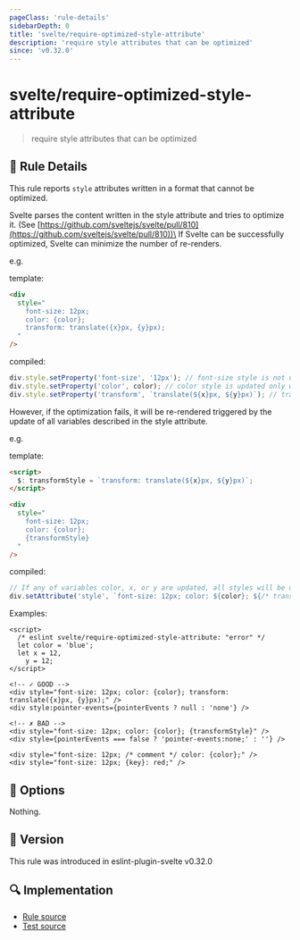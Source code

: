 ```yaml
---
pageClass: 'rule-details'
sidebarDepth: 0
title: 'svelte/require-optimized-style-attribute'
description: 'require style attributes that can be optimized'
since: 'v0.32.0'
---
```


# svelte/require-optimized-style-attribute

> require style attributes that can be optimized

## :book: Rule Details

This rule reports `style` attributes written in a format that cannot be optimized.

Svelte parses the content written in the style attribute and tries to optimize it. (See [https://github.com/sveltejs/svelte/pull/810](https://github.com/sveltejs/svelte/pull/810))\
If Svelte can be successfully optimized, Svelte can minimize the number of re-renders.

e.g.

template:

```html
<div
  style="
    font-size: 12px;
    color: {color};
    transform: translate({x}px, {y}px);
  "
/>
```

compiled:

```js
div.style.setProperty('font-size', '12px'); // font-size style is not updated once it is initially set.
div.style.setProperty('color', color); // color style is updated only when color variable is updated.
div.style.setProperty('transform', `translate(${x}px, ${y}px)`); // transform style is updated only when x, or y variables are updated.
```

However, if the optimization fails, it will be re-rendered triggered by the update of all variables described in the style attribute.

e.g.

template:

```html
<script>
  $: transformStyle = `transform: translate(${x}px, ${y}px)`;
</script>

<div
  style="
    font-size: 12px;
    color: {color};
    {transformStyle}
  "
/>
```

compiled:

```js
// If any of variables color, x, or y are updated, all styles will be updated.
div.setAttribute('style', `font-size: 12px; color: ${color}; ${/* transformStyle */ ctx[0]}`);
```

Examples:

<!--eslint-skip-->

```svelte
<script>
  /* eslint svelte/require-optimized-style-attribute: "error" */
  let color = 'blue';
  let x = 12,
    y = 12;
</script>

<!-- ✓ GOOD -->
<div style="font-size: 12px; color: {color}; transform: translate({x}px, {y}px);" />
<div style:pointer-events={pointerEvents ? null : 'none'} />

<!-- ✗ BAD -->
<div style="font-size: 12px; color: {color}; {transformStyle}" />
<div style={pointerEvents === false ? 'pointer-events:none;' : ''} />

<div style="font-size: 12px; /* comment */ color: {color};" />
<div style="font-size: 12px; {key}: red;" />
```

## :wrench: Options

Nothing.

## :rocket: Version

This rule was introduced in eslint-plugin-svelte v0.32.0

## :mag: Implementation

- [Rule source](https://github.com/sveltejs/eslint-plugin-svelte/blob/main/packages/eslint-plugin-svelte/src/rules/require-optimized-style-attribute.ts)
- [Test source](https://github.com/sveltejs/eslint-plugin-svelte/blob/main/packages/eslint-plugin-svelte/tests/src/rules/require-optimized-style-attribute.ts)

